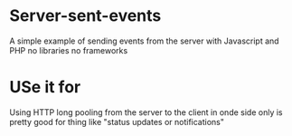 # Server-sent-events
A simple example of sending events from the server with Javascript and PHP no libraries no frameworks
# USe it for 
Using HTTP long pooling from the server to the client in onde side only is pretty good for thing like "status updates or notifications"
